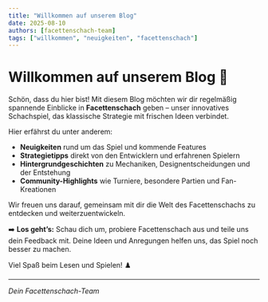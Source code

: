 ```yaml
---
title: "Willkommen auf unserem Blog"
date: 2025-08-10
authors: [facettenschach-team]
tags: ["willkommen", "neuigkeiten", "facettenschach"]
---
```


# Willkommen auf unserem Blog 🎉

Schön, dass du hier bist!
Mit diesem Blog möchten wir dir regelmäßig spannende Einblicke in **Facettenschach** geben – unser innovatives Schachspiel, das klassische Strategie mit frischen Ideen verbindet.

<!-- truncate -->

Hier erfährst du unter anderem:

- **Neuigkeiten** rund um das Spiel und kommende Features
- **Strategietipps** direkt von den Entwicklern und erfahrenen Spielern
- **Hintergrundgeschichten** zu Mechaniken, Designentscheidungen und der Entstehung
- **Community-Highlights** wie Turniere, besondere Partien und Fan-Kreationen 

Wir freuen uns darauf, gemeinsam mit dir die Welt des Facettenschachs zu entdecken und weiterzuentwickeln.

➡️ **Los geht’s:**
Schau dich um, probiere Facettenschach aus und teile uns dein Feedback mit.
Deine Ideen und Anregungen helfen uns, das Spiel noch besser zu machen.

Viel Spaß beim Lesen und Spielen! ♟️

---

*Dein Facettenschach-Team*
